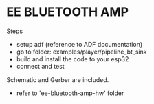 # EE BLUETOOTH AMP

Steps

- setup adf (reference to ADF documentation)
- go to folder: examples/player/pipeline_bt_sink
- build and install the code to your esp32
- connect and test

Schematic and Gerber are included.

- refer to 'ee-bluetooth-amp-hw' folder
